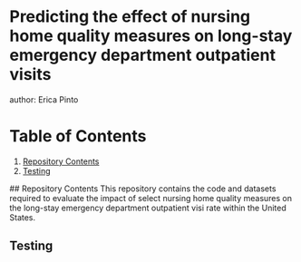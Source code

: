 # Predicting the effect of nursing home quality measures on long-stay emergency department outpatient visits 
author: Erica Pinto 

# Table of Contents
1. [Repository Contents](#Repository_Contents)
2. [Testing](#Something_else)

<a name="Repository Content"/>
## Repository Contents
This repository contains the code and datasets required to evaluate the impact of select nursing home quality measures on the long-stay emergency department outpatient visi rate within the United States. 

## Testing

